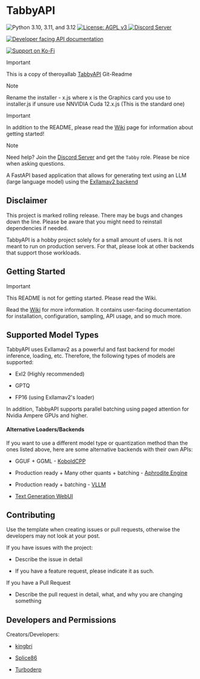 # TabbyAPI

<p align="left">
    <img src="https://img.shields.io/badge/Python-3.10%20|%203.11%20|%203.12-blue" alt="Python 3.10, 3.11, and 3.12">
    <a href="/LICENSE">
        <img src="https://img.shields.io/badge/License-AGPLv3-blue.svg" alt="License: AGPL v3"/>
    </a>
    <a href="https://discord.gg/sYQxnuD7Fj">
        <img src="https://img.shields.io/discord/545740643247456267.svg?logo=discord&color=blue" alt="Discord Server"/>
    </a>
</p>

<p align="left">
    <a href="https://theroyallab.github.io/tabbyAPI">
        <img src="https://img.shields.io/badge/Documentation-API-orange" alt="Developer facing API documentation">
    </a>
</p>

<p align="left">
    <a href="https://ko-fi.com/I2I3BDTSW">
        <img src="https://img.shields.io/badge/Support_on_Ko--fi-FF5E5B?logo=ko-fi&style=for-the-badge&logoColor=white" alt="Support on Ko-Fi">
    </a>
</p>

> [!IMPORTANT]
>  
>  This is a copy of theroyallab [TabbyAPI](https://github.com/theroyallab/tabbyAPI) Git-Readme

> [!NOTE]
> 
>  Rename the installer - x.js where x is the Graphics card you use to installer.js if unsure use NNVIDIA Cuda 12.x.js (This is the standard one)

> [!IMPORTANT]
>  
>  In addition to the README, please read the [Wiki](https://github.com/theroyallab/tabbyAPI/wiki/1.-Getting-Started) page for information about getting started!

> [!NOTE]
> 
>  Need help? Join the [Discord Server](https://discord.gg/sYQxnuD7Fj) and get the `Tabby` role. Please be nice when asking questions.

A FastAPI based application that allows for generating text using an LLM (large language model) using the [Exllamav2 backend](https://github.com/turboderp/exllamav2)

## Disclaimer

This project is marked rolling release. There may be bugs and changes down the line. Please be aware that you might need to reinstall dependencies if needed.

TabbyAPI is a hobby project solely for a small amount of users. It is not meant to run on production servers. For that, please look at other backends that support those workloads.

## Getting Started

> [!IMPORTANT]
> 
>  This README is not for getting started. Please read the Wiki.

Read the [Wiki](https://github.com/theroyallab/tabbyAPI/wiki/1.-Getting-Started) for more information. It contains user-facing documentation for installation, configuration, sampling, API usage, and so much more.

## Supported Model Types

TabbyAPI uses Exllamav2 as a powerful and fast backend for model inference, loading, etc. Therefore, the following types of models are supported:

- Exl2 (Highly recommended)

- GPTQ

- FP16 (using Exllamav2's loader)

In addition, TabbyAPI supports parallel batching using paged attention for Nvidia Ampere GPUs and higher.

#### Alternative Loaders/Backends

If you want to use a different model type or quantization method than the ones listed above, here are some alternative backends with their own APIs:

- GGUF + GGML - [KoboldCPP](https://github.com/lostruins/KoboldCPP)

- Production ready + Many other quants + batching - [Aphrodite Engine](https://github.com/PygmalionAI/Aphrodite-engine)

- Production ready + batching - [VLLM](https://github.com/vllm-project/vllm)

- [Text Generation WebUI](https://github.com/oobabooga/text-generation-webui)

## Contributing

Use the template when creating issues or pull requests, otherwise the developers may not look at your post.

If you have issues with the project:

- Describe the issue in detail

- If you have a feature request, please indicate it as such.

If you have a Pull Request

- Describe the pull request in detail, what, and why you are changing something

## Developers and Permissions

Creators/Developers:

- [kingbri](https://github.com/bdashore3)

- [Splice86](https://github.com/Splice86)

- [Turboderp](https://github.com/turboderp)
